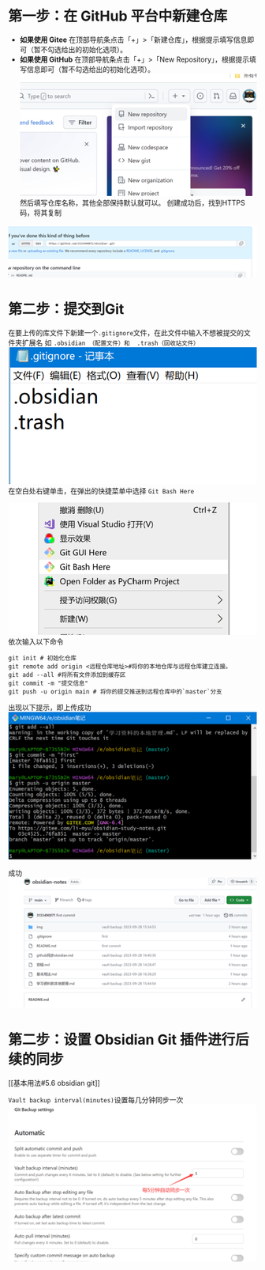 # 第一步：在 GitHub 平台中新建仓库

- **如果使用 Gitee** 在顶部导航条点击「+」>「新建仓库」，根据提示填写信息即可（暂不勾选给出的初始化选项）。
- **如果使用 GitHub** 在顶部导航条点击「+」>「New Repository」，根据提示填写信息即可（暂不勾选给出的初始化选项）。
![GitHub](img/img7.png)
然后填写仓库名称，其他全部保持默认就可以。
创建成功后，找到HTTPS码，将其复制

![httpimg](img/img8.png)
# 第二步：提交到Git

在要上传的库文件下新建一个`.gitignore`文件，在此文件中输入不想被提交的文件夹扩展名
如 `.obsidian （配置文件）和  .trash（回收站文件）`
![gitignore |400](img/gitignore.png)
在空白处右键单击，在弹出的快捷菜单中选择 `Git Bash Here`  

![gitbash|500](img/img9.png)
依次输入以下命令
```
git init # 初始化仓库
git remote add origin <远程仓库地址>#将你的本地仓库与远程仓库建立连接。
git add --all #将所有文件添加到缓存区
git commit -m "提交信息"
git push -u origin main # 将你的提交推送到远程仓库中的`master`分支
```
出现以下提示，即上传成功
![同步成功|600](img/successupload.png)

成功
![happyending](img/happyending.png)
# 第二步：设置 Obsidian Git 插件进行后续的同步

[[基本用法#5.6 obsidian git]]

`Vault backup interval(minutes)`设置每几分钟同步一次
![gitbackupset](img/gitbackupset.png)
